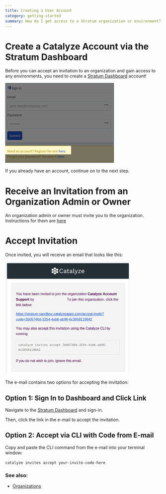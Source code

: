```yaml
---
title: Creating a User Account
category: getting-started
summary: How do I get access to a Stratum organization or environment?
---
```


# Create a Catalyze Account via the Stratum Dashboard

Before you can accept an invitation to an organization and gain access to any environments, you need to create a [Stratum Dashboard](https://product.catalyze.io/stratum) account!

![register](images/account_register.png)

If you already have an account, continue on to the next step.

# Receive an Invitation from an Organization Admin or Owner

An organization admin or owner must invite you to the organization. Instructions for them are [here](/stratum/articles/organization-management/)

# Accept Invitation

Once invited, you will receive an email that looks like this:

![email](images/account_email.png)

The e-mail contains two options for accepting the invitation:

## Option 1: Sign In to Dashboard and Click Link

Navigate to the [Stratum Dashboard](https://product.catalyze.io/stratum) and sign-in.

Then, click the link in the e-mail to accept the invitation.

## Option 2: Accept via CLI with Code from E-mail

Copy and paste the CLI command from the e-mail into your terminal window:

`catalyze invites accept your-invite-code-here`

### See also:

* [Organizations](/stratum/articles/concepts/organizations)
